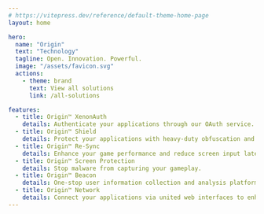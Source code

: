 ```yaml
---
# https://vitepress.dev/reference/default-theme-home-page
layout: home

hero:
  name: "Origin"
  text: "Technology"
  tagline: Open. Innovation. Powerful.
  image: "/assets/favicon.svg"
  actions:
    - theme: brand
      text: View all solutions
      link: /all-solutions

features:
  - title: Origin™ XenonAuth 
    details: Authenticate your applications through our OAuth service.
  - title: Origin™ Shield
    details: Protect your applications with heavy-duty obfuscation and encryption.
  - title: Origin™ Re-Sync
    details: Enhance your game performance and reduce screen input latency. Supports OpenGL, Vulkan and DirectX.
  - title: Origin™ Screen Protection
    details: Stop malware from capturing your gameplay.
  - title: Origin™ Beacon
    details: One-stop user information collection and analysis platform.
  - title: Origin™ Network
    details: Connect your applications via united web interfaces to enhance cooperations.
---
```

